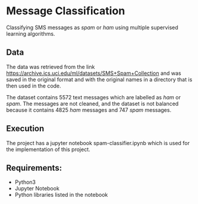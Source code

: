 # Message Classification
Classifying SMS messages as *spam* or *ham* using multiple supervised learning algorithms.

## Data

The data was retrieved from the link https://archive.ics.uci.edu/ml/datasets/SMS+Spam+Collection and was saved in the original format and with the original names in a directory that is then used in the code.

The dataset contains 5572 text messages which are labelled as *ham* or *spam*. The messages are not cleaned, and the dataset is not balanced because it contains 4825 *ham* messages and 747 *spam* messages.

## Execution
The project has a jupyter notebook spam-classifier.ipynb which is used for the implementation of this project. 

## Requirements: 
- Python3
- Jupyter Notebook
- Python libraries listed in the notebook
